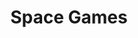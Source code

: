 ---
title: Space Games
main-menu: "true" 
order: 2
permalink: /games/
image: /static/illustrations/pages/games.png
---